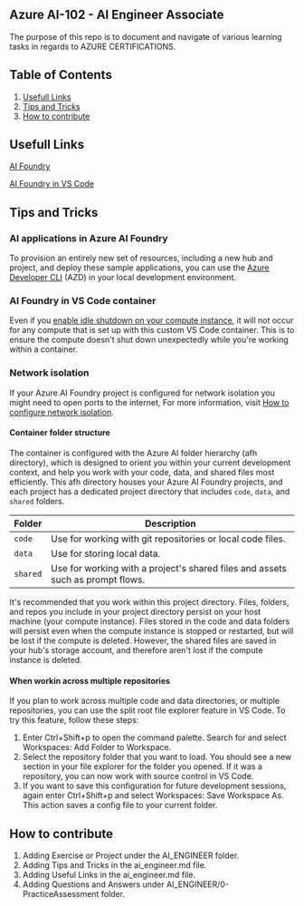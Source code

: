 ## Azure AI-102 - AI Engineer Associate

The purpose of this repo is to document and navigate of various learning tasks in regards to AZURE CERTIFICATIONS. 


## Table of Contents
1. [Usefull Links](#usefull-links)
2. [Tips and Tricks](#tips-and-tricks)
3. [How to contribute](#how-to-contribute)

## Usefull Links
[AI Foundry](https://ai.azure.com/)

[AI Foundry in VS Code](https://learn.microsoft.com/en-us/azure/ai-studio/how-to/develop/vscode)


## Tips and Tricks

### AI applications in Azure AI Foundry

To provision an entirely new set of resources, including a new hub and project, and deploy these sample applications, you can use the [Azure Developer CLI](https://learn.microsoft.com/en-us/azure/developer/azure-developer-cli/) (AZD) in your local development environment.


### AI Foundry in VS Code container

Even if you [enable idle shutdown on your compute instance](https://learn.microsoft.com/en-us/azure/ai-studio/how-to/create-manage-compute#configure-idle-shutdown), it will not occur for any compute that is set up with this custom VS Code container. This is to ensure the compute doesn't shut down unexpectedly while you're working within a container.

### Network isolation

If your Azure AI Foundry project is configured for network isolation you might need to open ports to the internet, For more information, visit [How to configure network isolation](https://learn.microsoft.com/en-us/azure/ai-studio/how-to/configure-managed-network#scenario-use-visual-studio-code).


#### Container folder structure

The container is configured with the Azure AI folder hierarchy (afh directory), which is designed to orient you within your current development context, and help you work with your code, data, and shared files most efficiently. This afh directory houses your Azure AI Foundry projects, and each project has a dedicated project directory that includes `code`, `data`, and `shared` folders.

| Folder | Description |
| --- | --- |
| `code` | Use for working with git repositories or local code files. |
| `data` | Use for storing local data. |
| `shared` | Use for working with a project's shared files and assets such as prompt flows. |


It's recommended that you work within this project directory. Files, folders, and repos you include in your project directory persist on your host machine (your compute instance). Files stored in the code and data folders will persist even when the compute instance is stopped or restarted, but will be lost if the compute is deleted. However, the shared files are saved in your hub's storage account, and therefore aren't lost if the compute instance is deleted.

#### When workin across multiple repositories

If you plan to work across multiple code and data directories, or multiple repositories, you can use the split root file explorer feature in VS Code. To try this feature, follow these steps:

1. Enter Ctrl+Shift+p to open the command palette. Search for and select Workspaces: Add Folder to Workspace.
2. Select the repository folder that you want to load. You should see a new section in your file explorer for the folder you opened. If it was a repository, you can now work with source control in VS Code.
3. If you want to save this configuration for future development sessions, again enter Ctrl+Shift+p and select Workspaces: Save Workspace As. This action saves a config file to your current folder.


## How to contribute

1. Adding Exercise or Project under the AI_ENGINEER folder.
2. Adding Tips and Tricks in the ai_engineer.md file.
3. Adding Useful Links in the ai_engineer.md file.
4. Adding Questions and Answers under AI_ENGINEER/0-PracticeAssessment folder.
